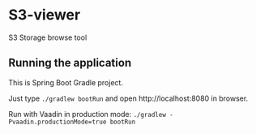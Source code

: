 # S3-viewer
S3 Storage browse tool

## Running the application

This is Spring Boot Gradle project.

Just type `./gradlew bootRun` and open http://localhost:8080 in browser.

Run with Vaadin in production mode: `./gradlew -Pvaadin.productionMode=true bootRun`